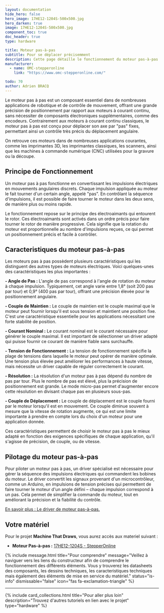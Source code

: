 ```yaml
---
layout: documentation
hide_hero: false
hero_image: 17HE12-1204S-500x500.jpg
hero_darken: true
image: 17HE12-1204S-500x500.jpg
component_toc: true
doc_header: true
type: hardware

title: Moteur pas-à-pas
subtitle: Pour se déplacer précisemment
description: Cette page détaille le fonctionnement du moteur pas-à-pas
manufacturer:
  - name: OMC-stepperonline
    link: "https://www.omc-stepperonline.com/"

todo: 70
author: Adrien BRACQ
---
```


Le moteur pas à pas est un composant essentiel dans de nombreuses applications de robotique et de contrôle de mouvement, offrant une grande précision de positionnement par rapport aux moteurs à courant continu, sans nécessiter de composants électroniques supplémentaires, comme des encodeurs. Contrairement aux moteurs à courant continu classiques, le moteur pas à pas est conçu pour déplacer son axe par "pas" fixes, permettant ainsi un contrôle très précis du déplacement angulaire.

On retrouve ces moteurs dans de nombreuses applications courantes, comme les imprimantes 3D, les imprimantes classiques, les scanners, ainsi que les machines à commande numérique (CNC) utilisées pour la gravure ou la découpe.

## Principe de Fonctionnement

Un moteur pas à pas fonctionne en convertissant les impulsions électriques en mouvements angulaires discrets. Chaque impulsion appliquée au moteur le fait tourner d'un certain angle, appelé "pas". En contrôlant la séquence d'impulsions, il est possible de faire tourner le moteur dans les deux sens, de manière plus ou moins rapide.

Le fonctionnement repose sur le principe des électroaimants qui entourent le rotor. Ces électroaimants sont activés dans un ordre précis pour faire tourner le rotor de manière progressive. Cela signifie que la rotation du moteur est proportionnelle au nombre d'impulsions reçues, ce qui permet un positionnement précis et facile à contrôler.

## Caracteristiques du moteur pas-à-pas

Les moteurs pas à pas possèdent plusieurs caractéristiques qui les distinguent des autres types de moteurs électriques. Voici quelques-unes des caractéristiques les plus importantes :

**- Angle de Pas :** L'angle de pas correspond à l'angle de rotation du moteur à chaque impulsion. Typiquement, cet angle varie entre 1,8° (soit 200 pas par tour) et 0,9° (400 pas par tour), offrant une précision élevée pour le positionnement angulaire.

**- Couple de Maintien :** Le couple de maintien est le couple maximal que le moteur peut fournir lorsqu'il est sous tension et maintient une position fixe. C'est une caractéristique essentielle pour les applications nécessitant une forte stabilité de position.

**- Courant Nominal :** Le courant nominal est le courant nécessaire pour générer le couple maximal. Il est important de sélectionner un driver adapté qui puisse fournir ce courant de manière fiable sans surchauffe.

**- Tension de Fonctionnement :** La tension de fonctionnement spécifie la plage de tensions dans laquelle le moteur peut opérer de manière optimale. Une tension plus élevée peut améliorer les performances à haute vitesse, mais nécessite un driver capable de réguler correctement le courant.

**- Résolution :** La résolution d'un moteur pas à pas dépend du nombre de pas par tour. Plus le nombre de pas est élevé, plus la précision de positionnement est grande. Le mode micro-pas permet d'augmenter encore cette résolution en divisant chaque pas en plusieurs sous-pas.

**- Couple de Déplacement :** Le couple de déplacement est le couple fourni par le moteur lorsqu'il est en mouvement. Ce couple diminue souvent à mesure que la vitesse de rotation augmente, ce qui est une limite importante à prendre en compte lors du choix d'un moteur pour une application donnée.

Ces caractéristiques permettent de choisir le moteur pas à pas le mieux adapté en fonction des exigences spécifiques de chaque application, qu'il s'agisse de précision, de couple, ou de vitesse.


## Pilotage du moteur pas-à-pas

Pour piloter un moteur pas à pas, un driver spécialisé est nécessaire pour gérer la séquence des impulsions électriques qui commandent les bobines du moteur. Le driver convertit les signaux provenant d'un microcontrôleur, comme un Arduino, en impulsions de tension précises qui permettent de faire tourner le moteur d'un angle défini – chaque impulsion correspond à un pas. Cela permet de simplifier la commande du moteur, tout en améliorant la précision et la fiabilité du contrôle.

[En savoir plus : Le driver de moteur pas-à-pas.](../driver)

## Votre matériel

Pour le projet **Machine That Draws**, vous aurez accès aux materiel suivant : 

- **Moteur Pas-à-pas :** [17HE12-1204S - StepperOnline](https://www.omc-stepperonline.com/fr/e-serie-nema-17-bipolaire-26ncm-36-82oz-in-1-2a-42x42x30mm-4-fils-avec-1m-de-cable-et-connecteur-17he12-1204s)

{% include message.html title="Pour comprendre" message="Veillez à naviguer vers les liens du constructeur afin de comprendre le fonctionnement des différents éléments. Vous y trouverez les datasheets des composants, les dessins techniques, les caracteristiques techniques mais également des éléments de mise en service du matériel."
status="is-info" dismissable="false" icon="fas fa-exclamation-triangle" %}

---

{%
  include card_collections.html
  title="Pour aller plus loin"
  description="Trouvez d'autres tutoriels en lien avec le projet"
  type="hardware"
%}